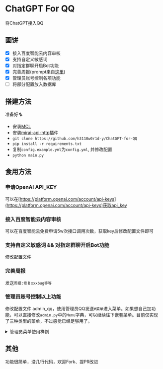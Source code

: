 ChatGPT For QQ
================
将ChatGPT接入QQ

## 画饼
- [x] 接入百度智能云内容审核
- [x] 支持自定义敏感词
- [x] 对指定群聊开启Bot功能
- [x] 完善周报(prompt来自[这里](https://github.com/guaguaguaxia/weekly_report))
- [x] 管理员账号控制各项功能
- [ ] 将部分配置放入数据库

## 搭建方法
准备好🪜
- 安装[MCL](https://github.com/iTXTech/mirai-console-loader)
- 安装[mirai-api-http](https://github.com/project-mirai/mirai-api-http)插件
- `git clone https://github.com/h3110w0r1d-y/ChatGPT-for-QQ`
- `pip install -r requirements.txt`
- 复制`config.example.yml`为`config.yml`, 并修改配置
- `python main.py`

## 食用方法

### 申请OpenAI API_KEY

可以在[https://platform.openai.com/account/api-keys](https://platform.openai.com/account/api-keys)获取api_key

### 接入百度智能云内容审核

可以在百度智能云免费申请5w次接口调用次数，获取key后修改配置文件即可

### 支持自定义敏感词 && 对指定群聊开启Bot功能

修改配置文件

### 完善周报

发送`周报:修复xxxbug等等`

### 管理员账号控制以上功能

修改配置文件 admin_qq，使用管理员QQ发送`#菜单`进入菜单。如果想自己加功能，可以直接修改`admin.py`中的`Menu`字典，可以继续往下嵌套菜单。目前仅实现了三种类型的菜单，不过感觉已经足够用了。

<details>
<summary>管理员菜单使用样例</summary>

![3498f8d9d3d9fd41cbcc1d34ea22008e](https://user-images.githubusercontent.com/52311174/223122619-b099065b-0883-4648-afdd-3b05e5d8f114.jpeg)

</details>


## 其他
功能很简单，没几行代码，欢迎Fork、提PR改进

<style>
img[alt="3498f8d9d3d9fd41cbcc1d34ea22008e"]{
  width:400px;
}
</style>